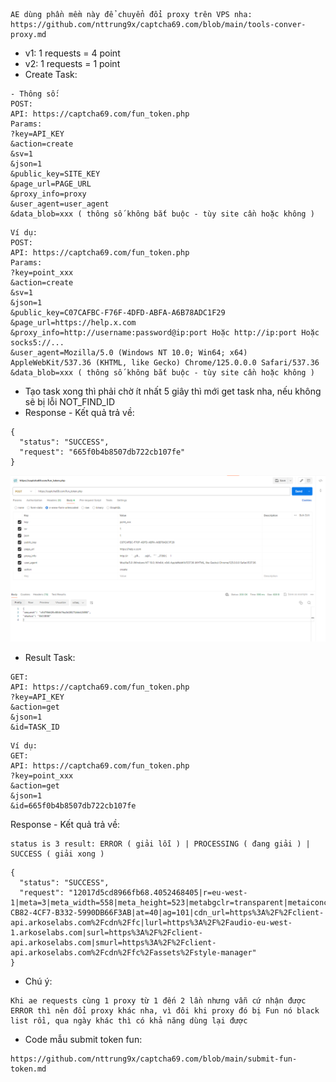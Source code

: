 ```
AE dùng phần mềm này để chuyển đổi proxy trên VPS nha: https://github.com/nttrung9x/captcha69.com/blob/main/tools-conver-proxy.md
```
- v1: 1 requests = 4 point
- v2: 1 requests = 1 point
- Create Task:
```
- Thông số:
POST:
API: https://captcha69.com/fun_token.php
Params:
?key=API_KEY
&action=create
&sv=1
&json=1
&public_key=SITE_KEY
&page_url=PAGE_URL
&proxy_info=proxy
&user_agent=user_agent
&data_blob=xxx ( thông số không bắt buộc - tùy site cần hoặc không )
```
```
Ví dụ:
POST:
API: https://captcha69.com/fun_token.php
Params:
?key=point_xxx
&action=create
&sv=1
&json=1
&public_key=C07CAFBC-F76F-4DFD-ABFA-A6B78ADC1F29
&page_url=https://help.x.com
&proxy_info=http://username:password@ip:port Hoặc http://ip:port Hoặc socks5://...
&user_agent=Mozilla/5.0 (Windows NT 10.0; Win64; x64) AppleWebKit/537.36 (KHTML, like Gecko) Chrome/125.0.0.0 Safari/537.36
&data_blob=xxx ( thông số không bắt buộc - tùy site cần hoặc không )
```
- Tạo task xong thì phải chờ ít nhất 5 giây thì mới get task nha, nếu không sẽ bị lỗi NOT_FIND_ID
- Response - Kết quả trả về:
```
{
  "status": "SUCCESS",
  "request": "665f0b4b8507db722cb107fe"
}
```
![Create Task](PostMan-fun-v2-create.png)


- Result Task:
```
GET:
API: https://captcha69.com/fun_token.php
?key=API_KEY
&action=get
&json=1
&id=TASK_ID
```
```
Ví dụ:
GET:
API: https://captcha69.com/fun_token.php
?key=point_xxx
&action=get
&json=1
&id=665f0b4b8507db722cb107fe
```
Response - Kết quả trả về:
```
status is 3 result: ERROR ( giải lỗi ) | PROCESSING ( đang giải ) | SUCCESS ( giải xong )
```
```
{
  "status": "SUCCESS",
  "request": "12017d5cd8966fb68.4052468405|r=eu-west-1|meta=3|meta_width=558|meta_height=523|metabgclr=transparent|metaiconclr=%23555555|guitextcolor=%23000000|lang=vi|pk=2CB16598-CB82-4CF7-B332-5990DB66F3AB|at=40|ag=101|cdn_url=https%3A%2F%2Fclient-api.arkoselabs.com%2Fcdn%2Ffc|lurl=https%3A%2F%2Faudio-eu-west-1.arkoselabs.com|surl=https%3A%2F%2Fclient-api.arkoselabs.com|smurl=https%3A%2F%2Fclient-api.arkoselabs.com%2Fcdn%2Ffc%2Fassets%2Fstyle-manager"
}
```
- Chú ý:
```
Khi ae requests cùng 1 proxy từ 1 đến 2 lần nhưng vẫn cứ nhận được ERROR thì nên đổi proxy khác nha, vì đôi khi proxy đó bị Fun nó black list rồi, qua ngày khác thì có khả năng dùng lại được
```

- Code mẫu submit token fun:
```
https://github.com/nttrung9x/captcha69.com/blob/main/submit-fun-token.md
```

